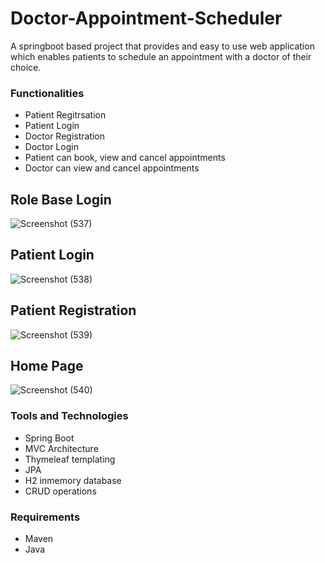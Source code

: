 # Doctor-Appointment-Scheduler
A springboot based project that provides and easy to use web application which enables patients to schedule an appointment with a doctor of their choice.

### Functionalities
* Patient Regitrsation
* Patient Login
* Doctor Registration
* Doctor Login
* Patient can book, view and cancel appointments
* Doctor can view and cancel appointments

## Role Base Login
![Screenshot (537)](https://github.com/user-attachments/assets/84d1cf6a-f7e5-44aa-9e9d-73955e511024)

## Patient Login
![Screenshot (538)](https://github.com/user-attachments/assets/8fe52a13-b33d-423b-82ef-17d16a3ffee5)

## Patient Registration
![Screenshot (539)](https://github.com/user-attachments/assets/81a05590-e600-496e-9d40-f84f91da300f)

## Home Page
![Screenshot (540)](https://github.com/user-attachments/assets/48f7c4ce-3439-45a9-9242-a7424ea6ef94)




### Tools and Technologies
- Spring Boot
- MVC Architecture
- Thymeleaf templating
- JPA
- H2 inmemory database
- CRUD operations

### Requirements
- Maven
- Java


